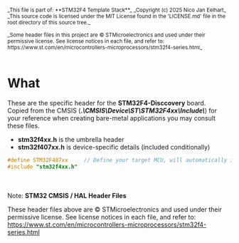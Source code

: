 <small>
<br><br>
_This file is part of: **STM32F4 Template Stack**_
_Copyright (c) 2025 Nico Jan Eelhart_
_This source code is licensed under the MIT License found in the  'LICENSE.md' file in the root directory of this source tree._
<br><br>
_Some header files in this project are © STMicroelectronics and used under their permissive license. See license notices in each file, and refer to:
https://www.st.com/en/microcontrollers-microprocessors/stm32f4-series.html_
</small>
<br><br>

# What

These are the specific header for the **STM32F4-Disccovery** board. <br>
Copied from the CMSIS (***.\CMSIS\Device\ST\STM32F4xx\Include\\***) for your reference when creating bare-metal applications you may consult these files.

- **stm32f4xx.h**  is the umbrella header
- **stm32f407xx.h** is device-specific details (included conditionally)

```C
#define STM32F407xx     // Define your target MCU, will automatically include the umbrella header(generic) 
#include "stm32f4xx.h"
```


<br><br>
Note: **STM32 CMSIS / HAL Header Files**

These header files above  are © STMicroelectronics and used under their permissive license. See license notices in each file, and refer to: https://www.st.com/en/microcontrollers-microprocessors/stm32f4-series.html
